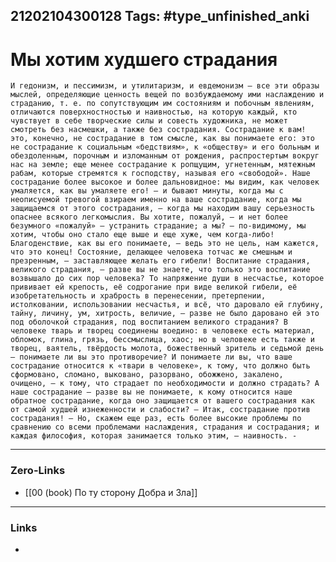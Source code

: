 21202104300128
Tags: #type_unfinished_anki
---
# Мы хотим худшего страдания

    И гедонизм, и пессимизм, и утилитаризм, и евдемонизм – все эти образы мыслей, определяющие ценность вещей по возбуждаемому ими наслаждению и страданию, т. е. по сопутствующим им состояниям и побочным явлениям, отличаются поверхностностью и наивностью, на которую каждый, кто чувствует в себе творческие силы и совесть художника, не может смотреть без насмешки, а также без сострадания. Сострадание к вам! это, конечно, не сострадание в том смысле, как вы понимаете его: это не сострадание к социальным «бедствиям», к «обществу» и его больным и обездоленным, порочным и изломанным от рождения, распростертым вокруг нас на земле; еще менее сострадание к ропщущим, угнетенным, мятежным рабам, которые стремятся к господству, называя его «свободой». Наше сострадание более высокое и более дальновидное: мы видим, как человек умаляется, как вы умаляете его! – и бывают минуты, когда мы с неописуемой тревогой взираем именно на ваше сострадание, когда мы защищаемся от этого сострадания, – когда мы находим вашу серьезность опаснее всякого легкомыслия. Вы хотите, пожалуй, – и нет более безумного «пожалуй» – устранить страдание; а мы? – по-видимому, мы хотим, чтобы оно стало еще выше и еще хуже, чем когда-либо! Благоденствие, как вы его понимаете, – ведь это не цель, нам кажется, что это конец! Состояние, делающее человека тотчас же смешным и презренным, – заставляющее желать его гибели! Воспитание страдания, великого страдания, – разве вы не знаете, что только это воспитание возвышало до сих пор человека? То напряжение души в несчастье, которое прививает ей крепость, её содрогание при виде великой гибели, её изобретательность и храбрость в перенесении, претерпении, истолковании, использовании несчастья, и всё, что даровало ей глубину, тайну, личину, ум, хитрость, величие, – разве не было даровано ей это под оболочкой страдания, под воспитанием великого страдания? В человеке тварь и творец соединены воедино: в человеке есть материал, обломок, глина, грязь, бессмыслица, хаос; но в человеке есть также и творец, ваятель, твёрдость молота, божественный зритель и седьмой день – понимаете ли вы это противоречие? И понимаете ли вы, что ваше сострадание относится к «твари в человеке», к тому, что должно быть сформовано, сломано, выковано, разорвано, обожжено, закалено, очищено, – к тому, что страдает по необходимости и должно страдать? А наше сострадание – разве вы не понимаете, к кому относится наше обратное сострадание, когда оно защищается от вашего сострадания как от самой худшей изнеженности и слабости? – Итак, сострадание против сострадания! – Но, скажем еще раз, есть более высокие проблемы по сравнению со всеми проблемами наслаждения, страдания и сострадания; и каждая философия, которая занимается только этим, – наивность. -

---
### Zero-Links
- [[00 (book) По ту сторону Добра и Зла]]
---
### Links
-
